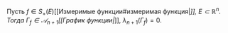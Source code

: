 Пусть $f \in S_+(E)$[[Измеримые функции#измеримая функция|*]], $E \subset \mathbb{R}^n$.
Тогда $\Gamma_{f} \in \mathcal{A}_{n + 1}$[[График функции|*]], $\lambda_{n + 1}(\Gamma_{f}) = 0$.